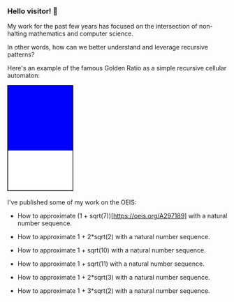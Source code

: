 ### Hello visitor!  👋

My work for the past few years has focused on the intersection of non-halting mathematics and computer science. 

In other words, how can we better understand and leverage recursive patterns? 

Here's an example of the famous Golden Ratio as a simple recursive cellular automaton:

<img src="https://github.com/bestape/bestape/blob/dev/images/goldAnimation.svg?raw=true" width="30%">

I've published some of my work on the OEIS:

* How to approximate (1 + sqrt(7))[https://oeis.org/A297189] with a natural number sequence.

* How to approximate 1 + 2*sqrt(2) with a natural number sequence.

* How to approximate 1 + sqrt(10) with a natural number sequence.

* How to approximate 1 + sqrt(11) with a natural number sequence.

* How to approximate 1 + 2*sqrt(3) with a natural number sequence.

* How to approximate 1 + 3*sqrt(2) with a natural number sequence.

